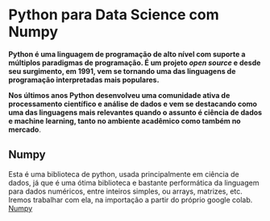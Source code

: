 # Python para Data Science com Numpy

**Python é uma linguagem de programação de alto nível com suporte a múltiplos paradigmas de programação. É um projeto *open source* e desde seu surgimento, em 1991, vem se tornando uma das linguagens de programação interpretadas mais populares.**

**Nos últimos anos Python desenvolveu uma comunidade ativa de processamento científico e análise de dados e vem se destacando como uma das linguagens mais relevantes quando o assunto é ciência de dados e machine learning, tanto no ambiente acadêmico como também no mercado**.

## Numpy

Esta é uma biblioteca de python, usada principalmente em ciência de dados, já que é uma ótima biblioteca e bastante performática da linguagem para dados numéricos, entre inteiros simples, ou arrays, matrizes, etc. Iremos trabalhar com ela, na importação a partir do próprio google colab. [Numpy](https://numpy.org/)
